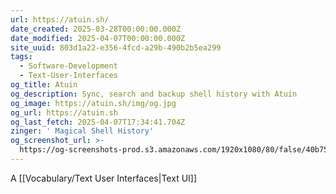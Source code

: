 ```yaml
---
url: https://atuin.sh/
date_created: 2025-03-28T00:00:00.000Z
date_modified: 2025-04-07T00:00:00.000Z
site_uuid: 803d1a22-e356-4fcd-a29b-490b2b5ea299
tags:
  - Software-Development
  - Text-User-Interfaces
og_title: Atuin
og_description: Sync, search and backup shell history with Atuin
og_image: https://atuin.sh/img/og.jpg
og_url: https://atuin.sh
og_last_fetch: 2025-04-07T17:34:41.704Z
zinger: ' Magical Shell History'
og_screenshot_url: >-
  https://og-screenshots-prod.s3.amazonaws.com/1920x1080/80/false/40b7526cfdbb630d0c804c14c4d7f4cf2b14e78244bd913af3b5404fac7ce5f9.jpeg
---
```


A [[Vocabulary/Text User Interfaces|Text UI]]
